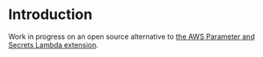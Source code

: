 # Introduction

Work in progress on an open source alternative to [the AWS Parameter and Secrets Lambda extension](https://docs.aws.amazon.com/secretsmanager/latest/userguide/retrieving-secrets_lambda.html).
